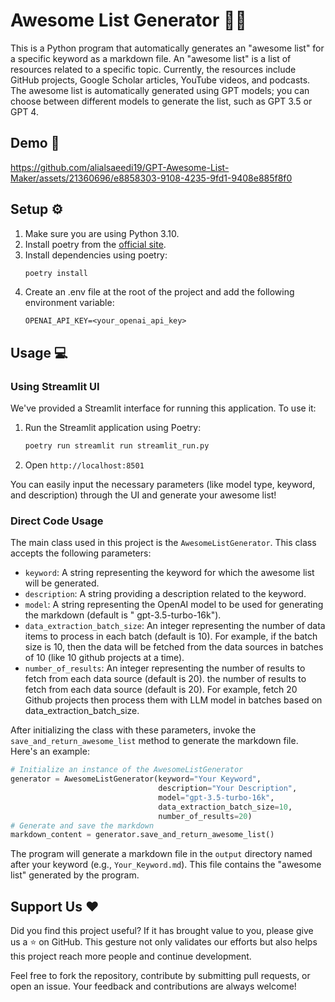 # Awesome List Generator 📜✨

This is a Python program that automatically generates an "awesome list" for a specific
keyword as a markdown file. An "awesome list" is a list of resources related to a
specific topic. Currently, the resources include GitHub projects, Google Scholar
articles, YouTube videos, and podcasts. The awesome list is automatically generated
using GPT models; you can choose between different models to generate the list, such as
GPT 3.5 or GPT 4.

## Demo 🎥


https://github.com/alialsaeedi19/GPT-Awesome-List-Maker/assets/21360696/e8858303-9108-4235-9fd1-9408e885f8f0



## Setup ⚙️

1. Make sure you are using Python 3.10.
2. Install poetry from the [official site](https://python-poetry.org/docs/#installation).
3. Install dependencies using poetry:
    ```bash
    poetry install
    ```
4. Create an .env file at the root of the project and add the following environment variable:
    ```
    OPENAI_API_KEY=<your_openai_api_key>
    ```

## Usage 💻

### Using Streamlit UI

We've provided a Streamlit interface for running this application. To use it:

1. Run the Streamlit application using Poetry:
    ```bash
    poetry run streamlit run streamlit_run.py
    ```

2. Open `http://localhost:8501`

You can easily input the necessary parameters (like model type, keyword, and description) through the UI and generate your awesome list!

### Direct Code Usage

The main class used in this project is the `AwesomeListGenerator`. This class accepts the following parameters:

- `keyword`: A string representing the keyword for which the awesome list will be generated.
- `description`: A string providing a description related to the keyword.
- `model`: A string representing the OpenAI model to be used for generating the markdown (default is "
  gpt-3.5-turbo-16k").
- `data_extraction_batch_size`: An integer representing the number of data items to process in each batch (default is
  10). For example, if the batch size is 10, then the data will be fetched from the data sources in batches of 10 (like
  10 github projects at a time).
- `number_of_results`: An integer representing the number of results to fetch from each data source (default is 20). the
  number of results to fetch from each data source (default is 20). For example, fetch 20 Github projects then process
  them with LLM model in batches based on data_extraction_batch_size.

After initializing the class with these parameters, invoke the `save_and_return_awesome_list` method to generate the markdown file. Here's an example:

```python
# Initialize an instance of the AwesomeListGenerator
generator = AwesomeListGenerator(keyword="Your Keyword",
                                 description="Your Description",
                                 model="gpt-3.5-turbo-16k",
                                 data_extraction_batch_size=10,
                                 number_of_results=20)
# Generate and save the markdown
markdown_content = generator.save_and_return_awesome_list()
```

The program will generate a markdown file in the `output` directory named after your keyword (e.g., `Your_Keyword.md`).
This file contains the "awesome list" generated by the program.

## Support Us ❤️

Did you find this project useful? If it has brought value to you, please give us a ⭐ on GitHub. This gesture not only validates our efforts but also helps this project reach more people and continue development.

Feel free to fork the repository, contribute by submitting pull requests, or open an issue. Your feedback and
contributions are always welcome!
